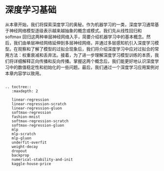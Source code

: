 # 深度学习基础

从本章开始，我们将探索深度学习的奥秘。作为机器学习的一类，深度学习通常基于神经网络模型逐级表示越来越抽象的概念或模式。我们先从线性回归和 softmax 回归这两种单层神经网络入手，简要介绍机器学习中的基本概念。然后，我们由单层神经网络延伸到多层神经网络，并通过多层感知机引入深度学习模型。在观察和了解了模型的过拟合现象后，我们将介绍深度学习中应对过拟合的常用方法：权重衰减和丢弃法。接着，为了进一步理解深度学习模型训练的本质，我们将详细解释正向传播和反向传播。掌握这两个概念后，我们能更好地认识深度学习中的数值稳定性和初始化的一些问题。最后，我们通过一个深度学习应用案例对本章内容学以致用。

```eval_rst

.. toctree::
   :maxdepth: 2

   linear-regression
   linear-regression-scratch
   linear-regression-gluon
   softmax-regression
   fashion-mnist
   softmax-regression-scratch
   softmax-regression-gluon
   mlp
   mlp-scratch
   mlp-gluon
   underfit-overfit
   weight-decay
   dropout
   backprop
   numerical-stability-and-init
   kaggle-house-price

```
